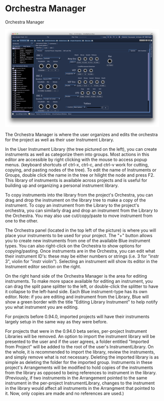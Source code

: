 Orchestra Manager 
=================

Orchestra Manager

![ Orchestra Manager ](../../../images/orchestra.png)

The Orchestra Manager is where the user organizes and edits the
orchestra for the project as well as their user Instrument Library.

In the User Instrument Library (the tree pictured on the left), you can
create instruments as well as categorize them into groups. Most actions
in this editor are accessible by right clicking with the mouse to access
popup menus. (keyboard shortcuts of ctrl-x, ctrl-c, and ctrl-v work for
cutting, copying, and pasting nodes of the tree). To edit the name of
Instruments or Groups, double click the name in the tree or hilight the
node and press F2. This library of instruments is available across
projects and is useful for building up and organizing a personal
instrument library.

To copy instruments into the library from the project's Orchestra, you
can drag and drop the instrument on the library tree to make a copy of
the instrument. To copy an instrument from the Library to the project's
orchestra, you can similarly drag and drop an instrument from the
Library to the Orchestra. You may also use cut/copy/paste to move
instrument from one to the other.

The Orchestra panel (located in the top left of the picture) is where
you will place your instruments to be used for your project. The "+"
button allows you to create new instruments from one of the available
Blue instrument types. You can also right-click on the Orchestra to show
options for copying/pasting. Once instruments are in the Orchestra, you
can edit what their instrument ID's: these may be either numbers or
strings (i.e. 3 for "instr 3", violin for "instr violin"). Selecting
an instrument will show its editor in the Instrument editor section on
the right.

On the right hand side of the Orchestra Manager is the area for editing
instruments. To make more space available for editing an instrument, you
can drag the split pane splitter to the left, or double-click the
splitter to have it collapse to the left-hand side. Each Blue
instrument-type has its own editor. Note: if you are editing and
instrument from the Library, Blue will show a green border with the
title "Editing Library Instrument" to help notify you what instrument
you are editing.

For projects before 0.94.0, imported projects will have their
instruments largely setup in the same way as they were before.

For projects that were in the 0.94.0 beta series, per-project Instrument
Libraries will be removed. An option to import the instrument library
will be presented to the user and if the user agrees, a folder entitled
"Imported from Project" will be added to the root of the user's
InstrumentLibrary. On the whole, it is recommended to import the
library, review the instruments, and simply remove what is not
necessary. Deleting the imported library is as simple as deleting the
folder for the imported group. Instruments in these project's
Arrangements will be modified to hold copies of the instruments from the
library as opposed to being references to instrument in the library.
(Previously, if two instruments in the Arrangement pointed to the same
instrument in the per-project InstrumentLibrary, changes to the
instrument in the library would affect all instruments in the Arrangment
that pointed to it. Now, only copies are made and no references are
used.)
